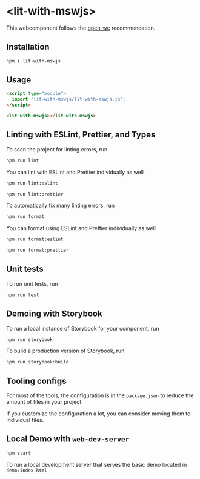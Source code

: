 # \<lit-with-mswjs>

This webcomponent follows the [open-wc](https://github.com/open-wc/open-wc) recommendation.

## Installation
```bash
npm i lit-with-mswjs
```

## Usage
```html
<script type="module">
  import 'lit-with-mswjs/lit-with-mswjs.js';
</script>

<lit-with-mswjs></lit-with-mswjs>
```

## Linting with ESLint, Prettier, and Types
To scan the project for linting errors, run
```bash
npm run lint
```

You can lint with ESLint and Prettier individually as well
```bash
npm run lint:eslint
```
```bash
npm run lint:prettier
```

To automatically fix many linting errors, run
```bash
npm run format
```

You can format using ESLint and Prettier individually as well
```bash
npm run format:eslint
```
```bash
npm run format:prettier
```

## Unit tests
To run unit tests, run
```bash
npm run test
```

## Demoing with Storybook
To run a local instance of Storybook for your component, run
```bash
npm run storybook
```

To build a production version of Storybook, run
```bash
npm run storybook:build
```


## Tooling configs

For most of the tools, the configuration is in the `package.json` to reduce the amount of files in your project.

If you customize the configuration a lot, you can consider moving them to individual files.

## Local Demo with `web-dev-server`
```bash
npm start
```
To run a local development server that serves the basic demo located in `demo/index.html`
